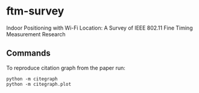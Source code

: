 # ftm-survey
Indoor Positioning with Wi-Fi Location: A Survey of IEEE 802.11 Fine Timing Measurement Research

## Commands

To reproduce citation graph from the paper run:

```shell
python -m citegraph
python -m citegraph.plot
```
